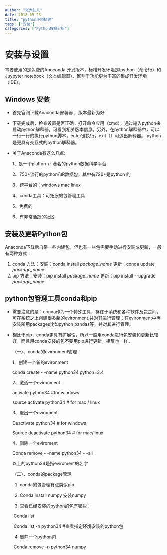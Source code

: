 ```yaml
---
author: "张大仙儿"
date: 2018-09-28
title: "python环境搭建"
tags: ["安装"]
categories: ["Python数据分析"]
---
```


# 安装与设置

笔者使用的是免费的Anoconda 开发版本，标椎开发环境是Ipython（命令行）和 Juypyter notebook（文本编辑器），区别于功能更为丰富的集成开发环境（IDE）。

## Windows 安装

- 首先官网下载Anaconda安装器 ，版本最新为好

- 下载完成后，检查设置是否正确：打开命令应用（cmd），通过输入python来启动python解释器，可看到相关版本信息。另外，在python解释器中，可以一行一行的执行python脚本，enter键执行，exit（）可退出解释器。Ipython是更具有交互式的python解释器。

- 关于Anaconda有这么几点:

  1、是一个platform : 著名的python数据科学平台

  2、750+流行的python和R数据包，其中有720+是python 的

  3、跨平台的：windows  mac  linux

  4、conda工具：可拓展的包管理工具

  5、免费的

  6、有非常活跃的社区

## 安装及更新Python包

Anaconda下载后自带一些内建包，但也有一些包需要手动进行安装或更新，一般有两种方式：

1. conda 方法：安装：conda   install    *package_name*               更新：conda   update   *package_name*
2. pip      方法：安装：pip  install  *package_name*                        更新：pip install --upgrade   *package_name*

## python包管理工具conda和pip

- 需要注意的是：conda作为一个特殊工具，存在于系统和各种软件及包之间，可在系统之上创建很多新的evironment,并对其进行管理；在evironment中再安装所用packages比如python   pandas等，并对其进行管理。

- 相比于pip，conda更具有扩展性，所以一般用conda进行包安装和更新比较好，而且用conda安装的包不要用pip进行更新，相反也一样。

  （一）、conda的evironment管理：

  1、创建一个新的evironment

  conda create - -name python34 python=3.4

  2、激活一个evironment

     activate python34      #for windows                            

  source activate python34     # for mac / linux

  3、退出一个eviroment

    Deactivate python34      # for windows

    Source deactivate python34      # for mac/linux

  4、删除一个eviroment

    Conda remove - -name python34 - -all

  以上的python34是指eviroment的名字

   

  （二）、conda的package管理

  1. conda的包管理有点类似pip

  2. Conda install numpy   安装numpy

  3. 查看已经安装的python的包有哪些：

  ​     Conda list

  ​     Conda list -n python34   #查看指定环境安装的python包

  4. 删除一个python包

  ​     Conda remove -n python34 numpy

# 